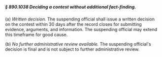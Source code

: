 ##### § 890.1038 Deciding a contest without additional fact-finding. #####

(a) *Written decision.* The suspending official shall issue a written decision on the contest within 30 days after the record closes for submitting evidence, arguments, and information. The suspending official may extend this timeframe for good cause.

(b) *No further administrative review available.* The suspending official's decision is final and is not subject to further administrative review.